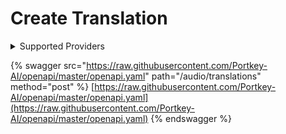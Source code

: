 # Create Translation

<details>

<summary>Supported Providers</summary>

* Azure OpenAI
* Fireworks AI
* Groq
* OpenAI

</details>

{% swagger src="https://raw.githubusercontent.com/Portkey-AI/openapi/master/openapi.yaml" path="/audio/translations" method="post" %}
[https://raw.githubusercontent.com/Portkey-AI/openapi/master/openapi.yaml](https://raw.githubusercontent.com/Portkey-AI/openapi/master/openapi.yaml)
{% endswagger %}

